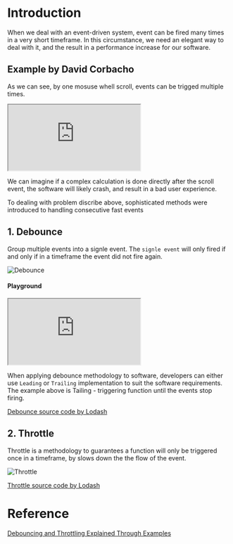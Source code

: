 # Introduction
When we deal with an event-driven system, event can be fired many times in a very short timeframe. In this circumstance, we need an elegant way to deal with it, and the result in a performance increase for our software.

## Example  by David Corbacho
As we can see, by one mosuse whell scroll, events can be trigged multiple times. 
<iframe src="https://codepen.io/dcorb/pen/PZOZgB"></iframe>

We can imagine if a complex calculation is done directly after the scroll event, the software will likely crash, and result in a bad user experience.

To dealing with problem discribe above, sophisticated methods were introduced to handling consecutive fast events

## 1. Debounce
Group multiple events into a signle event. The `signle event` will only fired if and only if in a timeframe the event did not fire again.

![Debounce](https://github.com/CunjunYin/notes/tree/main/Web/assets/Debounce.jpg)

#### Playground
<iframe src="https://codepen.io/dcorb/pen/KVxGqN"></iframe>

When applying debounce methodology to software, developers can either use `Leading` or `Trailing` implementation to suit the software requirements. The example above is Tailing - triggering function until the events stop firing.

[Debounce source code by Lodash](https://github.com/lodash/lodash/blob/2f79053d7bc7c9c9561a30dda202b3dcd2b72b90/debounce.js)

## 2. Throttle
Throttle is a methodology to guarantees a function will only be triggered once in a timeframe, by slows down the the flow of the event.

![Throttle](https://github.com/CunjunYin/notes/tree/main/Web/assets/Throttle.jpg)

[Throttle source code by Lodash](https://github.com/lodash/lodash/blob/2f79053d7bc7c9c9561a30dda202b3dcd2b72b90/throttle.js)


# Reference
[Debouncing and Throttling Explained Through Examples](https://css-tricks.com/debouncing-throttling-explained-examples)